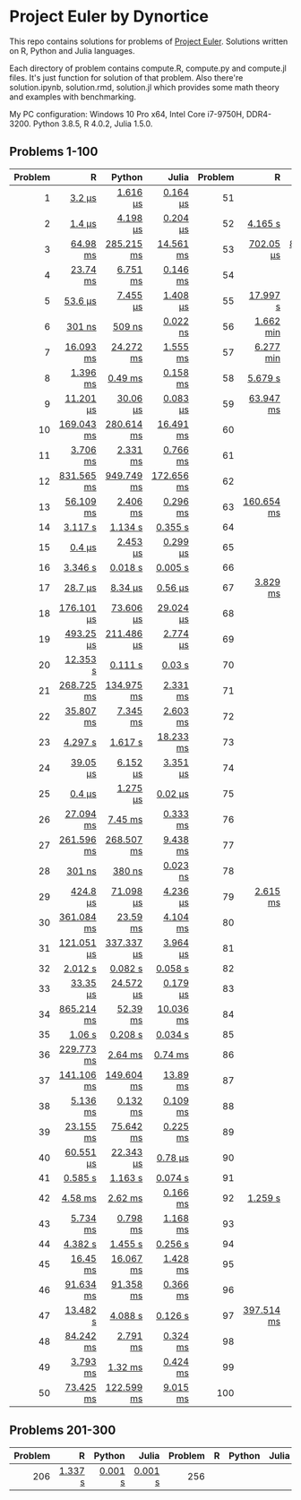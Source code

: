 # Project Euler by Dynortice

This repo contains solutions for problems of [Project Euler](https://projecteuler.net/).
Solutions written on R, Python and Julia languages.

Each directory of problem contains compute.R, compute.py and compute.jl files. It's just function for solution of that problem. Also there're solution.ipynb, solution.rmd, solution.jl which provides some math theory and examples with benchmarking.

My PC configuration: Windows 10 Pro x64, Intel Core i7-9750H, DDR4-3200. Python 3.8.5, R 4.0.2, Julia 1.5.0.

## Problems 1-100
Problem | R | Python | Julia | Problem | R | Python | Julia
-: | -: | -: | -: | -: | -: | -: | -:
1 | [3.2 µs](https://github.com/Dynortice/Project-Euler/blob/master/problems/0001/solution.rmd) | [1.616 µs](https://github.com/Dynortice/Project-Euler/blob/master/problems/0001/solution.ipynb) | [0.164 µs](https://github.com/Dynortice/Project-Euler/blob/master/problems/0001/solution.jl) | 51 | [](https://github.com/Dynortice/Project-Euler/blob/master/problems/0051/solution.rmd) | [](https://github.com/Dynortice/Project-Euler/blob/master/problems/0051/solution.ipynb) | [](https://github.com/Dynortice/Project-Euler/blob/master/problems/0051/solution.jl)
2 | [1.4 µs](https://github.com/Dynortice/Project-Euler/blob/master/problems/0002/solution.rmd) | [4.198 µs](https://github.com/Dynortice/Project-Euler/blob/master/problems/0002/solution.ipynb) | [0.204 µs](https://github.com/Dynortice/Project-Euler/blob/master/problems/0002/solution.jl) | 52 | [4.165 s](https://github.com/Dynortice/Project-Euler/blob/master/problems/0052/solution.rmd) | [0.082 s](https://github.com/Dynortice/Project-Euler/blob/master/problems/0052/solution.ipynb) | [0.019 s](https://github.com/Dynortice/Project-Euler/blob/master/problems/0052/solution.jl)
3 | [64.98 ms](https://github.com/Dynortice/Project-Euler/blob/master/problems/0003/solution.rmd) | [285.215 ms](https://github.com/Dynortice/Project-Euler/blob/master/problems/0003/solution.ipynb) | [14.561 ms](https://github.com/Dynortice/Project-Euler/blob/master/problems/0003/solution.jl) | 53 | [702.05 µs](https://github.com/Dynortice/Project-Euler/blob/master/problems/0053/solution.rmd) | [899.229 µs](https://github.com/Dynortice/Project-Euler/blob/master/problems/0053/solution.ipynb) | [135.397 µs](https://github.com/Dynortice/Project-Euler/blob/master/problems/0053/solution.jl)
4 | [23.74 ms](https://github.com/Dynortice/Project-Euler/blob/master/problems/0004/solution.rmd) | [6.751 ms](https://github.com/Dynortice/Project-Euler/blob/master/problems/0004/solution.ipynb) | [0.146 ms](https://github.com/Dynortice/Project-Euler/blob/master/problems/0004/solution.jl) | 54 | [](https://github.com/Dynortice/Project-Euler/blob/master/problems/0054/solution.rmd) | [](https://github.com/Dynortice/Project-Euler/blob/master/problems/0054/solution.ipynb) | [](https://github.com/Dynortice/Project-Euler/blob/master/problems/0054/solution.jl)
5 | [53.6 µs](https://github.com/Dynortice/Project-Euler/blob/master/problems/0005/solution.rmd) | [7.455 µs](https://github.com/Dynortice/Project-Euler/blob/master/problems/0005/solution.ipynb) | [1.408 µs](https://github.com/Dynortice/Project-Euler/blob/master/problems/0005/solution.jl) | 55 | [17.997 s](https://github.com/Dynortice/Project-Euler/blob/master/problems/0055/solution.rmd) | [0.239 s](https://github.com/Dynortice/Project-Euler/blob/master/problems/0055/solution.ipynb) | [0.055 s](https://github.com/Dynortice/Project-Euler/blob/master/problems/0055/solution.jl) 
6 | [301 ns](https://github.com/Dynortice/Project-Euler/blob/master/problems/0006/solution.rmd) | [509 ns](https://github.com/Dynortice/Project-Euler/blob/master/problems/0006/solution.ipynb) | [0.022 ns](https://github.com/Dynortice/Project-Euler/blob/master/problems/0006/solution.jl) | 56 | [1.662 min](https://github.com/Dynortice/Project-Euler/blob/master/problems/0056/solution.rmd) | [0.017 min](https://github.com/Dynortice/Project-Euler/blob/master/problems/0056/solution.ipynb) | [0.005 min](https://github.com/Dynortice/Project-Euler/blob/master/problems/0056/solution.jl)
7 | [16.093 ms](https://github.com/Dynortice/Project-Euler/blob/master/problems/0007/solution.rmd) | [24.272 ms](https://github.com/Dynortice/Project-Euler/blob/master/problems/0007/solution.ipynb) | [1.555 ms](https://github.com/Dynortice/Project-Euler/blob/master/problems/0007/solution.jl) | 57 | [6.277 min](https://github.com/Dynortice/Project-Euler/blob/master/problems/0057/solution.rmd) | [0.007 min](https://github.com/Dynortice/Project-Euler/blob/master/problems/0057/solution.ipynb) | [0.004 min](https://github.com/Dynortice/Project-Euler/blob/master/problems/0057/solution.jl)
8 | [1.396 ms](https://github.com/Dynortice/Project-Euler/blob/master/problems/0008/solution.rmd) | [0.49 ms](https://github.com/Dynortice/Project-Euler/blob/master/problems/0008/solution.ipynb) | [0.158 ms](https://github.com/Dynortice/Project-Euler/blob/master/problems/0008/solution.jl) | 58 | [5.679 s](https://github.com/Dynortice/Project-Euler/blob/master/problems/0058/solution.rmd) | [2.927 s](https://github.com/Dynortice/Project-Euler/blob/master/problems/0058/solution.ipynb) | [0.058 s](https://github.com/Dynortice/Project-Euler/blob/master/problems/0058/solution.jl)
9 | [11.201 µs](https://github.com/Dynortice/Project-Euler/blob/master/problems/0009/solution.rmd) | [30.06 µs](https://github.com/Dynortice/Project-Euler/blob/master/problems/0009/solution.ipynb) | [0.083 µs](https://github.com/Dynortice/Project-Euler/blob/master/problems/0009/solution.jl) | 59 | [63.947 ms](https://github.com/Dynortice/Project-Euler/blob/master/problems/0059/solution.rmd) | [4.143 ms](https://github.com/Dynortice/Project-Euler/blob/master/problems/0059/solution.ipynb) | [5.046 ms](https://github.com/Dynortice/Project-Euler/blob/master/problems/0059/solution.jl)
10 | [169.043 ms](https://github.com/Dynortice/Project-Euler/blob/master/problems/0010/solution.rmd) | [280.614 ms](https://github.com/Dynortice/Project-Euler/blob/master/problems/0010/solution.ipynb) | [16.491 ms](https://github.com/Dynortice/Project-Euler/blob/master/problems/0010/solution.jl) | 60 | [](https://github.com/Dynortice/Project-Euler/blob/master/problems/0060/solution.rmd) | [](https://github.com/Dynortice/Project-Euler/blob/master/problems/0060/solution.ipynb) | [](https://github.com/Dynortice/Project-Euler/blob/master/problems/0060/solution.jl)
11 | [3.706 ms](https://github.com/Dynortice/Project-Euler/blob/master/problems/0011/solution.rmd) | [2.331 ms](https://github.com/Dynortice/Project-Euler/blob/master/problems/0011/solution.ipynb) | [0.766 ms](https://github.com/Dynortice/Project-Euler/blob/master/problems/0011/solution.jl) | 61 | [](https://github.com/Dynortice/Project-Euler/blob/master/problems/0061/solution.rmd) | [](https://github.com/Dynortice/Project-Euler/blob/master/problems/0061/solution.ipynb) | [](https://github.com/Dynortice/Project-Euler/blob/master/problems/0061/solution.jl)
12 | [831.565 ms](https://github.com/Dynortice/Project-Euler/blob/master/problems/0012/solution.rmd) | [949.749 ms](https://github.com/Dynortice/Project-Euler/blob/master/problems/0012/solution.ipynb) | [172.656 ms](https://github.com/Dynortice/Project-Euler/blob/master/problems/0012/solution.jl) | 62 | [](https://github.com/Dynortice/Project-Euler/blob/master/problems/0062/solution.rmd) | [](https://github.com/Dynortice/Project-Euler/blob/master/problems/0062/solution.ipynb) | [](https://github.com/Dynortice/Project-Euler/blob/master/problems/0062/solution.jl)
13 | [56.109 ms](https://github.com/Dynortice/Project-Euler/blob/master/problems/0013/solution.rmd) | [2.406 ms](https://github.com/Dynortice/Project-Euler/blob/master/problems/0013/solution.ipynb) | [0.296 ms](https://github.com/Dynortice/Project-Euler/blob/master/problems/0013/solution.jl) | 63 | [160.654 ms](https://github.com/Dynortice/Project-Euler/blob/master/problems/0063/solution.rmd) | [1.403 ms](https://github.com/Dynortice/Project-Euler/blob/master/problems/0063/solution.ipynb) | [0.561 ms](https://github.com/Dynortice/Project-Euler/blob/master/problems/0063/solution.jl)
14 | [3.117 s](https://github.com/Dynortice/Project-Euler/blob/master/problems/0014/solution.rmd) | [1.134 s](https://github.com/Dynortice/Project-Euler/blob/master/problems/0014/solution.ipynb) | [0.355 s](https://github.com/Dynortice/Project-Euler/blob/master/problems/0014/solution.jl) | 64 | [](https://github.com/Dynortice/Project-Euler/blob/master/problems/0064/solution.rmd) | [](https://github.com/Dynortice/Project-Euler/blob/master/problems/0064/solution.ipynb) | [](https://github.com/Dynortice/Project-Euler/blob/master/problems/0064/solution.jl)
15 | [0.4 µs](https://github.com/Dynortice/Project-Euler/blob/master/problems/0015/solution.rmd) | [2.453 µs](https://github.com/Dynortice/Project-Euler/blob/master/problems/0015/solution.ipynb) | [0.299 µs](https://github.com/Dynortice/Project-Euler/blob/master/problems/0015/solution.jl) | 65 | [](https://github.com/Dynortice/Project-Euler/blob/master/problems/0065/solution.rmd) | [](https://github.com/Dynortice/Project-Euler/blob/master/problems/0065/solution.ipynb) | [](https://github.com/Dynortice/Project-Euler/blob/master/problems/0065/solution.jl)
16 | [3.346 s](https://github.com/Dynortice/Project-Euler/blob/master/problems/0016/solution.rmd) | [0.018 s](https://github.com/Dynortice/Project-Euler/blob/master/problems/0016/solution.ipynb) | [0.005 s](https://github.com/Dynortice/Project-Euler/blob/master/problems/0016/solution.jl) | 66 | [](https://github.com/Dynortice/Project-Euler/blob/master/problems/0066/solution.rmd) | [](https://github.com/Dynortice/Project-Euler/blob/master/problems/0066/solution.ipynb) | [](https://github.com/Dynortice/Project-Euler/blob/master/problems/0066/solution.jl)
17 | [28.7 µs](https://github.com/Dynortice/Project-Euler/blob/master/problems/0017/solution.rmd) | [8.34 µs](https://github.com/Dynortice/Project-Euler/blob/master/problems/0017/solution.ipynb) | [0.56 µs](https://github.com/Dynortice/Project-Euler/blob/master/problems/0017/solution.jl) | 67 | [3.829 ms](https://github.com/Dynortice/Project-Euler/blob/master/problems/0067/solution.rmd) | [1.741 ms](https://github.com/Dynortice/Project-Euler/blob/master/problems/0067/solution.ipynb) | [0.356 ms](https://github.com/Dynortice/Project-Euler/blob/master/problems/0067/solution.jl)
18 | [176.101 µs](https://github.com/Dynortice/Project-Euler/blob/master/problems/0018/solution.rmd) | [73.606 µs](https://github.com/Dynortice/Project-Euler/blob/master/problems/0018/solution.ipynb) | [29.024 µs](https://github.com/Dynortice/Project-Euler/blob/master/problems/0018/solution.jl) | 68 | [](https://github.com/Dynortice/Project-Euler/blob/master/problems/0068/solution.rmd) | [](https://github.com/Dynortice/Project-Euler/blob/master/problems/0068/solution.ipynb) | [](https://github.com/Dynortice/Project-Euler/blob/master/problems/0068/solution.jl)
19 | [493.25 µs](https://github.com/Dynortice/Project-Euler/blob/master/problems/0019/solution.rmd) | [211.486 µs](https://github.com/Dynortice/Project-Euler/blob/master/problems/0019/solution.ipynb) | [2.774 µs](https://github.com/Dynortice/Project-Euler/blob/master/problems/0019/solution.jl) | 69 | [](https://github.com/Dynortice/Project-Euler/blob/master/problems/0069/solution.rmd) | [](https://github.com/Dynortice/Project-Euler/blob/master/problems/0069/solution.ipynb) | [](https://github.com/Dynortice/Project-Euler/blob/master/problems/0069/solution.jl)
20 | [12.353 s](https://github.com/Dynortice/Project-Euler/blob/master/problems/0020/solution.rmd) | [0.111 s](https://github.com/Dynortice/Project-Euler/blob/master/problems/0020/solution.ipynb) | [0.03 s](https://github.com/Dynortice/Project-Euler/blob/master/problems/0020/solution.jl) | 70 | [](https://github.com/Dynortice/Project-Euler/blob/master/problems/0070/solution.rmd) | [](https://github.com/Dynortice/Project-Euler/blob/master/problems/0070/solution.ipynb) | [](https://github.com/Dynortice/Project-Euler/blob/master/problems/0070/solution.jl)
21 | [268.725 ms](https://github.com/Dynortice/Project-Euler/blob/master/problems/0021/solution.rmd) | [134.975 ms](https://github.com/Dynortice/Project-Euler/blob/master/problems/0021/solution.ipynb) | [2.331 ms](https://github.com/Dynortice/Project-Euler/blob/master/problems/0021/solution.jl) | 71 | [](https://github.com/Dynortice/Project-Euler/blob/master/problems/0071/solution.rmd) | [](https://github.com/Dynortice/Project-Euler/blob/master/problems/0071/solution.ipynb) | [](https://github.com/Dynortice/Project-Euler/blob/master/problems/0071/solution.jl)
22 | [35.807 ms](https://github.com/Dynortice/Project-Euler/blob/master/problems/0022/solution.rmd) | [7.345 ms](https://github.com/Dynortice/Project-Euler/blob/master/problems/0022/solution.ipynb) | [2.603 ms](https://github.com/Dynortice/Project-Euler/blob/master/problems/0022/solution.jl) | 72 | [](https://github.com/Dynortice/Project-Euler/blob/master/problems/0072/solution.rmd) | [](https://github.com/Dynortice/Project-Euler/blob/master/problems/0072/solution.ipynb) | [](https://github.com/Dynortice/Project-Euler/blob/master/problems/0072/solution.jl)
23 | [4.297 s](https://github.com/Dynortice/Project-Euler/blob/master/problems/0023/solution.rmd) | [1.617 s](https://github.com/Dynortice/Project-Euler/blob/master/problems/0023/solution.ipynb) | [18.233 ms](https://github.com/Dynortice/Project-Euler/blob/master/problems/0023/solution.jl) | 73 | [](https://github.com/Dynortice/Project-Euler/blob/master/problems/0073/solution.rmd) | [](https://github.com/Dynortice/Project-Euler/blob/master/problems/0073/solution.ipynb) | [](https://github.com/Dynortice/Project-Euler/blob/master/problems/0073/solution.jl)
24 | [39.05 µs](https://github.com/Dynortice/Project-Euler/blob/master/problems/0024/solution.rmd) | [6.152 µs](https://github.com/Dynortice/Project-Euler/blob/master/problems/0024/solution.ipynb) | [3.351 µs](https://github.com/Dynortice/Project-Euler/blob/master/problems/0024/solution.jl) | 74 | [](https://github.com/Dynortice/Project-Euler/blob/master/problems/0074/solution.rmd) | [](https://github.com/Dynortice/Project-Euler/blob/master/problems/0074/solution.ipynb) | [](https://github.com/Dynortice/Project-Euler/blob/master/problems/0074/solution.jl)
25 | [0.4 µs](https://github.com/Dynortice/Project-Euler/blob/master/problems/0025/solution.rmd) | [1.275 µs](https://github.com/Dynortice/Project-Euler/blob/master/problems/0025/solution.ipynb) | [0.02 µs](https://github.com/Dynortice/Project-Euler/blob/master/problems/0025/solution.jl) | 75 | [](https://github.com/Dynortice/Project-Euler/blob/master/problems/0075/solution.rmd) | [](https://github.com/Dynortice/Project-Euler/blob/master/problems/0075/solution.ipynb) | [](https://github.com/Dynortice/Project-Euler/blob/master/problems/0075/solution.jl)
26 | [27.094 ms](https://github.com/Dynortice/Project-Euler/blob/master/problems/0026/solution.rmd) | [7.45 ms](https://github.com/Dynortice/Project-Euler/blob/master/problems/0026/solution.ipynb) | [0.333 ms](https://github.com/Dynortice/Project-Euler/blob/master/problems/0026/solution.jl) | 76 | [](https://github.com/Dynortice/Project-Euler/blob/master/problems/0076/solution.rmd) | [](https://github.com/Dynortice/Project-Euler/blob/master/problems/0076/solution.ipynb) | [](https://github.com/Dynortice/Project-Euler/blob/master/problems/0076/solution.jl)
27 | [261.596 ms](https://github.com/Dynortice/Project-Euler/blob/master/problems/0027/solution.rmd) | [268.507 ms](https://github.com/Dynortice/Project-Euler/blob/master/problems/0027/solution.ipynb) | [9.438 ms](https://github.com/Dynortice/Project-Euler/blob/master/problems/0027/solution.jl) | 77 | [](https://github.com/Dynortice/Project-Euler/blob/master/problems/0077/solution.rmd) | [](https://github.com/Dynortice/Project-Euler/blob/master/problems/0077/solution.ipynb) | [](https://github.com/Dynortice/Project-Euler/blob/master/problems/0077/solution.jl)
28 | [301 ns](https://github.com/Dynortice/Project-Euler/blob/master/problems/0028/solution.rmd) | [380 ns](https://github.com/Dynortice/Project-Euler/blob/master/problems/0028/solution.ipynb) | [0.023 ns](https://github.com/Dynortice/Project-Euler/blob/master/problems/0028/solution.jl) | 78 | [](https://github.com/Dynortice/Project-Euler/blob/master/problems/0078/solution.rmd) | [](https://github.com/Dynortice/Project-Euler/blob/master/problems/0078/solution.ipynb) | [](https://github.com/Dynortice/Project-Euler/blob/master/problems/0078/solution.jl)
29 | [424.8 µs](https://github.com/Dynortice/Project-Euler/blob/master/problems/0029/solution.rmd) | [71.098 µs](https://github.com/Dynortice/Project-Euler/blob/master/problems/0029/solution.ipynb) | [4.236 µs](https://github.com/Dynortice/Project-Euler/blob/master/problems/0029/solution.jl) | 79 | [2.615 ms](https://github.com/Dynortice/Project-Euler/blob/master/problems/0079/solution.rmd) | [0.049 ms](https://github.com/Dynortice/Project-Euler/blob/master/problems/0079/solution.ipynb) | [0.373 ms](https://github.com/Dynortice/Project-Euler/blob/master/problems/0079/solution.jl)
30 | [361.084 ms](https://github.com/Dynortice/Project-Euler/blob/master/problems/0030/solution.rmd) | [23.59 ms](https://github.com/Dynortice/Project-Euler/blob/master/problems/0030/solution.ipynb) | [4.104 ms](https://github.com/Dynortice/Project-Euler/blob/master/problems/0030/solution.jl) | 80 | [](https://github.com/Dynortice/Project-Euler/blob/master/problems/0080/solution.rmd) | [](https://github.com/Dynortice/Project-Euler/blob/master/problems/0080/solution.ipynb) | [](https://github.com/Dynortice/Project-Euler/blob/master/problems/0080/solution.jl)
31 | [121.051 µs](https://github.com/Dynortice/Project-Euler/blob/master/problems/0031/solution.rmd) | [337.337 µs](https://github.com/Dynortice/Project-Euler/blob/master/problems/0031/solution.ipynb) | [3.964 µs](https://github.com/Dynortice/Project-Euler/blob/master/problems/0031/solution.jl) | 81 | [](https://github.com/Dynortice/Project-Euler/blob/master/problems/0081/solution.rmd) | [](https://github.com/Dynortice/Project-Euler/blob/master/problems/0081/solution.ipynb) | [](https://github.com/Dynortice/Project-Euler/blob/master/problems/0081/solution.jl)
32 | [2.012 s](https://github.com/Dynortice/Project-Euler/blob/master/problems/0032/solution.rmd) | [0.082 s](https://github.com/Dynortice/Project-Euler/blob/master/problems/0032/solution.ipynb) | [0.058 s](https://github.com/Dynortice/Project-Euler/blob/master/problems/0032/solution.jl) | 82 | [](https://github.com/Dynortice/Project-Euler/blob/master/problems/0082/solution.rmd) | [](https://github.com/Dynortice/Project-Euler/blob/master/problems/0082/solution.ipynb) | [](https://github.com/Dynortice/Project-Euler/blob/master/problems/0082/solution.jl)
33 | [33.35 µs](https://github.com/Dynortice/Project-Euler/blob/master/problems/0033/solution.rmd) | [24.572 µs](https://github.com/Dynortice/Project-Euler/blob/master/problems/0033/solution.ipynb) | [0.179 µs](https://github.com/Dynortice/Project-Euler/blob/master/problems/0033/solution.jl) | 83 | [](https://github.com/Dynortice/Project-Euler/blob/master/problems/0083/solution.rmd) | [](https://github.com/Dynortice/Project-Euler/blob/master/problems/0083/solution.ipynb) | [](https://github.com/Dynortice/Project-Euler/blob/master/problems/0083/solution.jl)
34 | [865.214 ms](https://github.com/Dynortice/Project-Euler/blob/master/problems/0034/solution.rmd) | [52.39 ms](https://github.com/Dynortice/Project-Euler/blob/master/problems/0034/solution.ipynb) | [10.036 ms](https://github.com/Dynortice/Project-Euler/blob/master/problems/0034/solution.jl) | 84 | [](https://github.com/Dynortice/Project-Euler/blob/master/problems/0084/solution.rmd) | [](https://github.com/Dynortice/Project-Euler/blob/master/problems/0084/solution.ipynb) | [](https://github.com/Dynortice/Project-Euler/blob/master/problems/0084/solution.jl)
35 | [1.06 s](https://github.com/Dynortice/Project-Euler/blob/master/problems/0035/solution.rmd) | [0.208 s](https://github.com/Dynortice/Project-Euler/blob/master/problems/0035/solution.ipynb) | [0.034 s](https://github.com/Dynortice/Project-Euler/blob/master/problems/0035/solution.jl) | 85 | [](https://github.com/Dynortice/Project-Euler/blob/master/problems/0085/solution.rmd) | [](https://github.com/Dynortice/Project-Euler/blob/master/problems/0085/solution.ipynb) | [](https://github.com/Dynortice/Project-Euler/blob/master/problems/0085/solution.jl)
36 | [229.773 ms](https://github.com/Dynortice/Project-Euler/blob/master/problems/0036/solution.rmd) | [2.64 ms](https://github.com/Dynortice/Project-Euler/blob/master/problems/0036/solution.ipynb) | [0.74 ms](https://github.com/Dynortice/Project-Euler/blob/master/problems/0036/solution.jl) | 86 | [](https://github.com/Dynortice/Project-Euler/blob/master/problems/0086/solution.rmd) | [](https://github.com/Dynortice/Project-Euler/blob/master/problems/0086/solution.ipynb) | [](https://github.com/Dynortice/Project-Euler/blob/master/problems/0086/solution.jl)
37 | [141.106 ms](https://github.com/Dynortice/Project-Euler/blob/master/problems/0037/solution.rmd) | [149.604 ms](https://github.com/Dynortice/Project-Euler/blob/master/problems/0037/solution.ipynb) | [13.89 ms](https://github.com/Dynortice/Project-Euler/blob/master/problems/0037/solution.jl) | 87 | [](https://github.com/Dynortice/Project-Euler/blob/master/problems/0087/solution.rmd) | [](https://github.com/Dynortice/Project-Euler/blob/master/problems/0087/solution.ipynb) | [](https://github.com/Dynortice/Project-Euler/blob/master/problems/0087/solution.jl)
38 | [5.136 ms](https://github.com/Dynortice/Project-Euler/blob/master/problems/0038/solution.rmd) | [0.132 ms](https://github.com/Dynortice/Project-Euler/blob/master/problems/0038/solution.ipynb) | [0.109 ms](https://github.com/Dynortice/Project-Euler/blob/master/problems/0038/solution.jl) | 88 | [](https://github.com/Dynortice/Project-Euler/blob/master/problems/0088/solution.rmd) | [](https://github.com/Dynortice/Project-Euler/blob/master/problems/0088/solution.ipynb) | [](https://github.com/Dynortice/Project-Euler/blob/master/problems/0088/solution.jl)
39 | [23.155 ms](https://github.com/Dynortice/Project-Euler/blob/master/problems/0039/solution.rmd) | [75.642 ms](https://github.com/Dynortice/Project-Euler/blob/master/problems/0039/solution.ipynb) | [0.225 ms](https://github.com/Dynortice/Project-Euler/blob/master/problems/0039/solution.jl) | 89 | [](https://github.com/Dynortice/Project-Euler/blob/master/problems/0089/solution.rmd) | [](https://github.com/Dynortice/Project-Euler/blob/master/problems/0089/solution.ipynb) | [](https://github.com/Dynortice/Project-Euler/blob/master/problems/0089/solution.jl)
40 | [60.551 µs](https://github.com/Dynortice/Project-Euler/blob/master/problems/0040/solution.rmd) | [22.343 µs](https://github.com/Dynortice/Project-Euler/blob/master/problems/0040/solution.ipynb) | [0.78 µs](https://github.com/Dynortice/Project-Euler/blob/master/problems/0040/solution.jl) | 90 | [](https://github.com/Dynortice/Project-Euler/blob/master/problems/0090/solution.rmd) | [](https://github.com/Dynortice/Project-Euler/blob/master/problems/0090/solution.ipynb) | [](https://github.com/Dynortice/Project-Euler/blob/master/problems/0090/solution.jl)
41 | [0.585 s](https://github.com/Dynortice/Project-Euler/blob/master/problems/0041/solution.rmd) | [1.163 s](https://github.com/Dynortice/Project-Euler/blob/master/problems/0041/solution.ipynb) | [0.074 s](https://github.com/Dynortice/Project-Euler/blob/master/problems/0041/solution.jl) | 91 | [](https://github.com/Dynortice/Project-Euler/blob/master/problems/0091/solution.rmd) | [](https://github.com/Dynortice/Project-Euler/blob/master/problems/0091/solution.ipynb) | [](https://github.com/Dynortice/Project-Euler/blob/master/problems/0091/solution.jl) 
42 | [4.58 ms](https://github.com/Dynortice/Project-Euler/blob/master/problems/0042/solution.rmd) | [2.62 ms](https://github.com/Dynortice/Project-Euler/blob/master/problems/0042/solution.ipynb) | [0.166 ms](https://github.com/Dynortice/Project-Euler/blob/master/problems/0042/solution.jl) | 92 | [1.259 s](https://github.com/Dynortice/Project-Euler/blob/master/problems/0092/solution.rmd) | [0.147 s](https://github.com/Dynortice/Project-Euler/blob/master/problems/0092/solution.ipynb) | [0.396 s](https://github.com/Dynortice/Project-Euler/blob/master/problems/0092/solution.jl)
43 | [5.734 ms](https://github.com/Dynortice/Project-Euler/blob/master/problems/0043/solution.rmd) | [0.798 ms](https://github.com/Dynortice/Project-Euler/blob/master/problems/0043/solution.ipynb) | [1.168 ms](https://github.com/Dynortice/Project-Euler/blob/master/problems/0043/solution.jl) | 93 | [](https://github.com/Dynortice/Project-Euler/blob/master/problems/0093/solution.rmd) | [](https://github.com/Dynortice/Project-Euler/blob/master/problems/0093/solution.ipynb) | [](https://github.com/Dynortice/Project-Euler/blob/master/problems/0093/solution.jl)
44 | [4.382 s](https://github.com/Dynortice/Project-Euler/blob/master/problems/0044/solution.rmd) | [1.455 s](https://github.com/Dynortice/Project-Euler/blob/master/problems/0044/solution.ipynb) | [0.256 s](https://github.com/Dynortice/Project-Euler/blob/master/problems/0044/solution.jl) | 94 | [](https://github.com/Dynortice/Project-Euler/blob/master/problems/0094/solution.rmd) | [](https://github.com/Dynortice/Project-Euler/blob/master/problems/0094/solution.ipynb) | [](https://github.com/Dynortice/Project-Euler/blob/master/problems/0094/solution.jl)
45 | [16.45 ms](https://github.com/Dynortice/Project-Euler/blob/master/problems/0045/solution.rmd) | [16.067 ms](https://github.com/Dynortice/Project-Euler/blob/master/problems/0045/solution.ipynb) | [1.428 ms](https://github.com/Dynortice/Project-Euler/blob/master/problems/0045/solution.jl) | 95 | [](https://github.com/Dynortice/Project-Euler/blob/master/problems/0095/solution.rmd) | [](https://github.com/Dynortice/Project-Euler/blob/master/problems/0095/solution.ipynb) | [](https://github.com/Dynortice/Project-Euler/blob/master/problems/0095/solution.jl)
46 | [91.634 ms](https://github.com/Dynortice/Project-Euler/blob/master/problems/0046/solution.rmd) | [91.358 ms](https://github.com/Dynortice/Project-Euler/blob/master/problems/0046/solution.ipynb) | [0.366 ms](https://github.com/Dynortice/Project-Euler/blob/master/problems/0046/solution.jl) | 96 | [](https://github.com/Dynortice/Project-Euler/blob/master/problems/0096/solution.rmd) | [](https://github.com/Dynortice/Project-Euler/blob/master/problems/0096/solution.ipynb) | [](https://github.com/Dynortice/Project-Euler/blob/master/problems/0096/solution.jl)
47 | [13.482 s](https://github.com/Dynortice/Project-Euler/blob/master/problems/0047/solution.rmd) | [4.088 s](https://github.com/Dynortice/Project-Euler/blob/master/problems/0047/solution.ipynb) | [0.126 s](https://github.com/Dynortice/Project-Euler/blob/master/problems/0047/solution.jl) | 97 | [397.514 ms](https://github.com/Dynortice/Project-Euler/blob/master/problems/0097/solution.rmd) | [0.004 ms](https://github.com/Dynortice/Project-Euler/blob/master/problems/0097/solution.ipynb) | [0.001 ms](https://github.com/Dynortice/Project-Euler/blob/master/problems/0097/solution.jl)
48 | [84.242 ms](https://github.com/Dynortice/Project-Euler/blob/master/problems/0048/solution.rmd) | [2.791 ms](https://github.com/Dynortice/Project-Euler/blob/master/problems/0048/solution.ipynb) | [0.324 ms](https://github.com/Dynortice/Project-Euler/blob/master/problems/0048/solution.jl) | 98 | [](https://github.com/Dynortice/Project-Euler/blob/master/problems/0098/solution.rmd) | [](https://github.com/Dynortice/Project-Euler/blob/master/problems/0098/solution.ipynb) | [](https://github.com/Dynortice/Project-Euler/blob/master/problems/0098/solution.jl)
49 | [3.793 ms](https://github.com/Dynortice/Project-Euler/blob/master/problems/0049/solution.rmd) | [1.32 ms](https://github.com/Dynortice/Project-Euler/blob/master/problems/0049/solution.ipynb) | [0.424 ms](https://github.com/Dynortice/Project-Euler/blob/master/problems/0049/solution.jl) | 99 | [](https://github.com/Dynortice/Project-Euler/blob/master/problems/0099/solution.rmd) | [](https://github.com/Dynortice/Project-Euler/blob/master/problems/0099/solution.ipynb) | [](https://github.com/Dynortice/Project-Euler/blob/master/problems/0099/solution.jl)
50 | [73.425 ms](https://github.com/Dynortice/Project-Euler/blob/master/problems/0050/solution.rmd) | [122.599 ms](https://github.com/Dynortice/Project-Euler/blob/master/problems/0050/solution.ipynb) | [9.015 ms](https://github.com/Dynortice/Project-Euler/blob/master/problems/0050/solution.jl) | 100 | [](https://github.com/Dynortice/Project-Euler/blob/master/problems/0100/solution.rmd) | [](https://github.com/Dynortice/Project-Euler/blob/master/problems/0100/solution.ipynb) | [](https://github.com/Dynortice/Project-Euler/blob/master/problems/0100/solution.jl)

## Problems 201-300
Problem | R | Python | Julia | Problem | R | Python | Julia
-: | -: | -: | -: | -: | -: | -: | -:
206 | [1.337 s](https://github.com/Dynortice/Project-Euler/blob/master/problems/0206/solution.rmd) | [0.001 s](https://github.com/Dynortice/Project-Euler/blob/master/problems/0206/solution.ipynb) | [0.001 s](https://github.com/Dynortice/Project-Euler/blob/master/problems/0206/solution.jl) | 256 | [](https://github.com/Dynortice/Project-Euler/blob/master/problems/0256/solution.rmd) | [](https://github.com/Dynortice/Project-Euler/blob/master/problems/0256/solution.ipynb) | [](https://github.com/Dynortice/Project-Euler/blob/master/problems/0256/solution.jl)